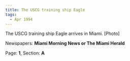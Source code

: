 ```yaml
---  
title: The USCG training ship Eagle  
tags:  
  - Apr 1994  
---  
```

  
The USCG training ship Eagle arrives in Miami. [Photo]  
  
Newspapers: **Miami Morning News or The Miami Herald**  
  
Page: **1**, Section: **A** 
